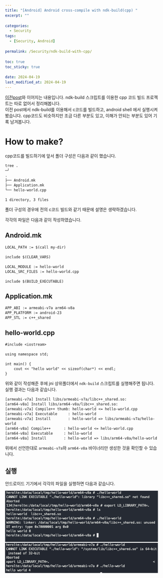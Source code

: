 ```yaml
---
title: "[Android] Android cross-compile with ndk-build(cpp) "
excerpt: ""

categories:
  - Security
tags:
  - [Security, Android]

permalink: /Security/ndk-build-with-cpp/

toc: true
toc_sticky: true

date: 2024-04-19
last_modified_at: 2024-04-19
---
```


[이전post](https://parkhoho.github.io/Security/ndk-build-with-c/)와 이어지는 내용입니다.
ndk-build 스크립트를 이용한 cpp 코드 빌드 프로젝트는 따로 없어서 정리해봅니다.
<br>
이전 post에서 ndk-build를 이용해서 c코드를 빌드하고, android shell 에서 실행시켜봤습니다.
cpp코드도 비슷하지만 조금 다른 부분도 있고,
이해가 안되는 부분도 있어 기록 남겨봅니다.

# How to make?
cpp코드를 빌드하기에 앞서 폴더 구성은 다음과 같이 했습니다.

```
tree .                                                                     ─╯
.
├── Android.mk
├── Application.mk
└── hello-world.cpp

1 directory, 3 files
```

폴더 구성의 경우에 전의 c코드 빌드와 같기 때문에 설명은 생략하겠습니다.

각각의 파일은 다음과 같이 작성하였습니다.


## Android.mk
```
LOCAL_PATH := $(call my-dir)

include $(CLEAR_VARS)

LOCAL_MODULE := hello-world
LOCAL_SRC_FILES := hello-world.cpp

include $(BUILD_EXECUTABLE)
```

## Application.mk

```
APP_ABI := armeabi-v7a arm64-v8a
APP_PLATFORM := android-23
APP_STL := c++_shared
```

## hello-world.cpp
```
#include <iostream>

using namespace std;

int main() {
    cout << "hello world" << sizeof(char*) << endl;
}
```

위와 같이 작성해준 후에 jni 상위폴더에서 `ndk-build` 스크립트를 실행해주면 됩니다.
실행 결과는 다음과 같습니다.

```
[armeabi-v7a] Install libs/armeabi-v7a/libc++_shared.so:
[arm64-v8a] Install libs/arm64-v8a/libc++_shared.so:
[armeabi-v7a] Compile++ thumb: hello-world <= hello-world.cpp
[armeabi-v7a] Executable     : hello-world
[armeabi-v7a] Install        : hello-world => libs/armeabi-v7a/hello-world
[arm64-v8a] Compile++      : hello-world <= hello-world.cpp
[arm64-v8a] Executable     : hello-world
[arm64-v8a] Install        : hello-world => libs/arm64-v8a/hello-world
```

위에서 선언한대로 `armeabi-v7a`와 `arm64-v8a` 바이너리만 생성한 것을 확인할 수 있습니다.

## 실행
안드로이드 기기에서 각각의 파일을 실행하면 다음과 같습니다.

<img src="/assets/images/cpp-64.png">
<img src="/assets/images/cpp-32.png">


